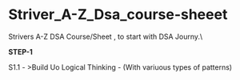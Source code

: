 # Striver_A-Z_Dsa_course-sheeet
Strivers A-Z DSA Course/Sheet , to start with DSA Journy.\

**STEP-1**

S1.1 - >Build Uo Logical Thinking - (With variuous types of patterns)

